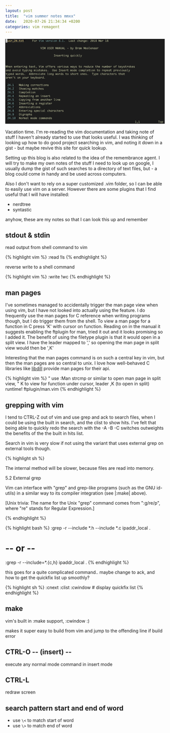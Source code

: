 ```yaml
---
layout: post
title:  "vim summer notes mmxx"
date:   2020-07-26 21:34:34 +0200
categories: vim remagent
---
```


![gras](/assets/img/vim-manual.png)

Vacation time. I'm re-reading the vim documentation and taking note of stuff I haven't already started to use that looks useful. I was thinking of looking up how to do good project searching in vim, and noting it down in a gist - but maybe revive this site for quick lookup.

Setting up this blog is also related to the idea of the remembrance agent. I will try to make my own notes of the stuff I need to look up on google, I usually dump the gist of such searches to a directory of text files, but - a blog could come in handy and be used across computers.

Also I don't want to rely on a super customized .vim folder, so I can be able to easily use vim on a server. However there are some plugins that I find useful that I will have installed:

 * nerdtree
 * syntastic

anyhow, these are my notes so that I can look this up and remember

## stdout & stdin 

read output from shell command to vim

{% highlight vim %}
:read !ls
{% endhighlight %}

reverse write to a shell command

{% highlight vim %}
:write !wc
{% endhighlight %}

## man pages

I've sometimes managed to accidentally trigger the man page view when using vim, but I have not looked into actually using the feature. I do frequently use the man pages for C reference when writing programs though, but I do trigger them from the shell. To view a man page for a function in C press 'K' with cursor on function. Reading on in the manual it suggests enabling the ftplugin for man, tried it out and it looks promising so I added it. The benefit of using the filetype plugin is that it would open in a split view. I have the leader mapped to ',' so opening the man page in split view would then be ',K' 

Interesting that the man pages command is on such a central key in vim, but then the man pages are so central to unix. I love how well-behaved C libraries like [libdill] provide man pages for their api.

{% highlight vim %}
" use :Man strcmp or similar to open man page in split view, 
" K to view for function under cursor, leader ,K (to open in split)
runtime! ftplugin/man.vim
{% endhighlight %}

## grepping with vim

I tend to CTRL-Z out of vim and use grep and ack to search files, when I could be using the built in search, and the clist to show hits. I've felt that being able to quickly redo the search with the -A -B -C switches outweights the benefits of the the built in hits list. 

Search in vim is very slow if not using the variant that uses external grep on external tools though.

{% highlight sh %}

The internal method will be slower, because files are read into memory.

5.2 External grep

Vim can interface with "grep" and grep-like programs (such as the GNU
id-utils) in a similar way to its compiler integration (see |:make| above).

[Unix trivia: The name for the Unix "grep" command comes from ":g/re/p", where
"re" stands for Regular Expression.]

{% endhighlight %}


{% highlight bash %}
:grep -r --include \*.h --include \*.c ipaddr_local .
# -- or -- 
:grep -r --include=\*.{c,h} ipaddr_local .
{% endhighlight %}

this goes for a quite complicated command.. maybe change to ack, and how to get the quickfix list up smoothly?

{% highlight sh %}
:cnext
:clist
:cwindow # display quickfix list
{% endhighlight %}

## make

vim's built in :make support, :cwindow :)

makes it super easy to build from vim and jump to the offending line if build error

## CTRL-O  -- (insert) --

execute any normal mode command in insert mode 

## CTRL-L 

redraw screen

## search pattern start and end of word 

 * use ```\<``` to match start of word
 * use ```\>``` to match end of word

[libdill]: http://libdill.org
